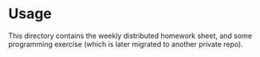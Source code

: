 # Usage

This directory contains the weekly distributed homework sheet, and some programming exercise (which is later migrated to another private repo).
